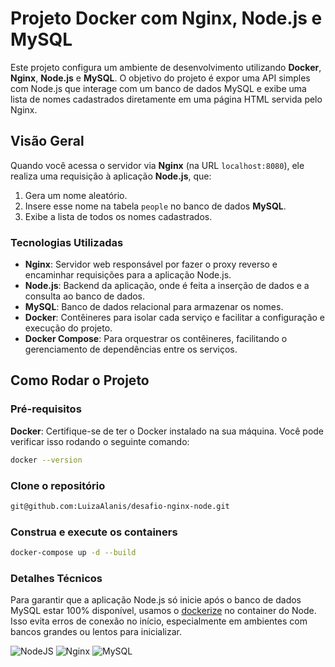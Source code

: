 # Projeto Docker com Nginx, Node.js e MySQL

Este projeto configura um ambiente de desenvolvimento utilizando **Docker**, **Nginx**, **Node.js** e **MySQL**. O
objetivo do projeto é expor uma API simples com Node.js que interage com um banco de dados MySQL e exibe uma lista de
nomes cadastrados diretamente em uma página HTML servida pelo Nginx.

## Visão Geral

Quando você acessa o servidor via **Nginx** (na URL `localhost:8080`), ele realiza uma requisição à aplicação **Node.js**, que:

1. Gera um nome aleatório.
2. Insere esse nome na tabela `people` no banco de dados **MySQL**.
3. Exibe a lista de todos os nomes cadastrados.

### Tecnologias Utilizadas

- **Nginx**: Servidor web responsável por fazer o proxy reverso e encaminhar requisições para a aplicação Node.js.
- **Node.js**: Backend da aplicação, onde é feita a inserção de dados e a consulta ao banco de dados.
- **MySQL**: Banco de dados relacional para armazenar os nomes.
- **Docker**: Contêineres para isolar cada serviço e facilitar a configuração e execução do projeto.
- **Docker Compose**: Para orquestrar os contêineres, facilitando o gerenciamento de dependências entre os serviços.

## Como Rodar o Projeto

### Pré-requisitos

**Docker**: Certifique-se de ter o Docker instalado na sua máquina. Você pode verificar isso rodando o seguinte
comando:

```bash
docker --version
```

### Clone o repositório

```bash
git@github.com:LuizaAlanis/desafio-nginx-node.git
```

### Construa e execute os containers

```bash
docker-compose up -d --build
```

### Detalhes Técnicos

Para garantir que a aplicação Node.js só inicie após o banco de dados MySQL estar 100% disponível, usamos o [dockerize](https://github.com/jwilder/dockerize)
no container do Node. Isso evita erros de conexão no início, especialmente em ambientes com bancos grandes ou lentos para inicializar.

![NodeJS](https://img.shields.io/badge/node.js-6DA55F?style=for-the-badge&logo=node.js&logoColor=white)
![Nginx](https://img.shields.io/badge/nginx-%23009639.svg?style=for-the-badge&logo=nginx&logoColor=white)
![MySQL](https://img.shields.io/badge/mysql-4479A1.svg?style=for-the-badge&logo=mysql&logoColor=white)